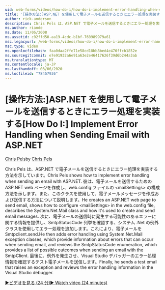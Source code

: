 ```yaml
---
uid: web-forms/videos/how-do-i/how-do-i-implement-error-handling-when-sending-email-with-aspnet
title: '[操作方法:]ASP.NET を使用して電子メールを送信するときにエラー処理を実装する |Microsoft Docs'
author: rick-anderson
description: Chris Pels は、ASP.NET で電子メールを送信するときにエラー処理を実装する方法を示しています。 ASP.NET の web ページを作成して電子メールを送信し、& の構成方法を示しています。
ms.author: riande
ms.date: 11/06/2008
ms.assetid: c02ffd50-aa19-4cdc-b1bf-760989979a61
msc.legacyurl: /web-forms/videos/how-do-i/how-do-i-implement-error-handling-when-sending-email-with-aspnet
msc.type: video
ms.openlocfilehash: faa0daa2ffe71e58cd18bb8bed4e476ffcb1852e
ms.sourcegitcommit: e7e91932a6e91a63e2e46417626f39d6b244a3ab
ms.translationtype: MT
ms.contentlocale: ja-JP
ms.lasthandoff: 03/06/2020
ms.locfileid: "78457936"
---
```

# <a name="how-do-i-implement-error-handling-when-sending-email-with-aspnet"></a><span data-ttu-id="cc388-104">[操作方法:]ASP.NET を使用して電子メールを送信するときにエラー処理を実装する</span><span class="sxs-lookup"><span data-stu-id="cc388-104">[How Do I:] Implement Error Handling when Sending Email with ASP.NET</span></span>

<span data-ttu-id="cc388-105">[Chris Pels](https://twitter.com/chrispels)</span><span class="sxs-lookup"><span data-stu-id="cc388-105">by [Chris Pels](https://twitter.com/chrispels)</span></span>

<span data-ttu-id="cc388-106">Chris Pels は、ASP.NET で電子メールを送信するときにエラー処理を実装する方法を示しています。</span><span class="sxs-lookup"><span data-stu-id="cc388-106">Chris Pels shows how to implement error handling when sending an email with ASP.NET.</span></span> <span data-ttu-id="cc388-107">彼は、電子メールを送信するための ASP.NET web ページを作成し、web.config ファイルの &lt;mailSettings&gt; の構成方法を示します。また、このクラスを使用して、電子メールメッセージを作成および送信する方法について説明します。</span><span class="sxs-lookup"><span data-stu-id="cc388-107">He creates an ASP.NET web page to send email, shows how to configure &lt;mailSettings&gt; in the web.config file, describes the System.Net.Mail class and how it's used to create and send email messages.</span></span> <span data-ttu-id="cc388-108">次に、電子メールの送信時に発生する可能性のあるエラーに関する情報を提供し、SmtpStatusCode 列挙を確認する、システム .Net の例外クラスを使用してエラー処理を追加します。これにより、電子メールをSmtpclient.send.</span><span class="sxs-lookup"><span data-stu-id="cc388-108">He then adds error handling using System.Net.Mail exception classes, which provide information about errors that can occur when sending email, and reviews the SmtpStatusCode enumeration, which provides a list of possible outcomes when sending an email with the SmtpClient.</span></span> <span data-ttu-id="cc388-109">最後に、例外を発生させ、Visual Studio デバッガーのエラー処理情報を確認するテスト電子メールを送信します。</span><span class="sxs-lookup"><span data-stu-id="cc388-109">Finally, he sends a test email that raises an exception and reviews the error handling information in the Visual Studio debugger.</span></span>

[<span data-ttu-id="cc388-110">&#9654;ビデオを見る (24 分)</span><span class="sxs-lookup"><span data-stu-id="cc388-110">&#9654; Watch video (24 minutes)</span></span>](https://channel9.msdn.com/Blogs/ASP-NET-Site-Videos/how-do-i-implement-error-handling-when-sending-email-with-aspnet)
